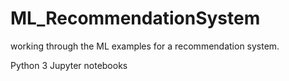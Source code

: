 # ML_RecommendationSystem

working through the ML examples for a recommendation system. 

Python 3 Jupyter notebooks
